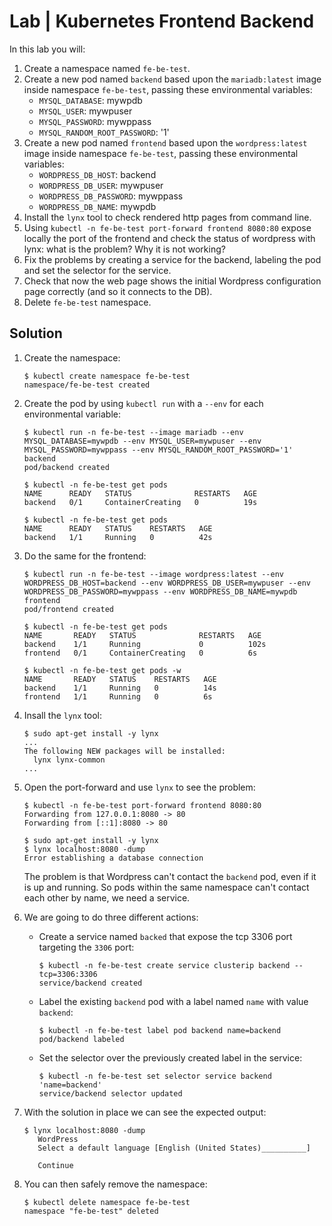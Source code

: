 # Lab | Kubernetes Frontend Backend

In this lab you will:

1. Create a namespace named `fe-be-test`.
2. Create a new pod named `backend` based upon the `mariadb:latest` image inside
   namespace `fe-be-test`, passing these environmental variables:
   - `MYSQL_DATABASE`: mywpdb
   - `MYSQL_USER`: mywpuser
   - `MYSQL_PASSWORD`: mywppass
   - `MYSQL_RANDOM_ROOT_PASSWORD`: '1'
3. Create a new pod named `frontend` based upon the `wordpress:latest` image
   inside namespace `fe-be-test`, passing these environmental variables:
   - `WORDPRESS_DB_HOST`: backend
   - `WORDPRESS_DB_USER`: mywpuser
   - `WORDPRESS_DB_PASSWORD`: mywppass
   - `WORDPRESS_DB_NAME`: mywpdb
4. Install the `lynx` tool to check rendered http pages from command line.
5. Using `kubectl -n fe-be-test port-forward frontend 8080:80` expose locally
   the port of the frontend and check the status of wordpress with lynx: what is
   the problem? Why it is not working?
6. Fix the problems by creating a service for the backend, labeling the pod and
   set the selector for the service.
7. Check that now the web page shows the initial Wordpress configuration page
   correctly (and so it connects to the DB).
8. Delete `fe-be-test` namespace.

## Solution

1. Create the namespace:

   ```console
   $ kubectl create namespace fe-be-test
   namespace/fe-be-test created
   ```

2. Create the pod by using `kubectl run` with a `--env` for each environmental
   variable:

   ```console
   $ kubectl run -n fe-be-test --image mariadb --env MYSQL_DATABASE=mywpdb --env MYSQL_USER=mywpuser --env MYSQL_PASSWORD=mywppass --env MYSQL_RANDOM_ROOT_PASSWORD='1' backend
   pod/backend created

   $ kubectl -n fe-be-test get pods
   NAME      READY   STATUS              RESTARTS   AGE
   backend   0/1     ContainerCreating   0          19s

   $ kubectl -n fe-be-test get pods
   NAME      READY   STATUS    RESTARTS   AGE
   backend   1/1     Running   0          42s
   ```

3. Do the same for the frontend:

   ```console
   $ kubectl run -n fe-be-test --image wordpress:latest --env WORDPRESS_DB_HOST=backend --env WORDPRESS_DB_USER=mywpuser --env WORDPRESS_DB_PASSWORD=mywppass --env WORDPRESS_DB_NAME=mywpdb frontend
   pod/frontend created

   $ kubectl -n fe-be-test get pods
   NAME       READY   STATUS              RESTARTS   AGE
   backend    1/1     Running             0          102s
   frontend   0/1     ContainerCreating   0          6s

   $ kubectl -n fe-be-test get pods -w
   NAME       READY   STATUS    RESTARTS   AGE
   backend    1/1     Running   0          14s
   frontend   1/1     Running   0          6s
   ```

4. Insall the `lynx` tool:

   ```console
   $ sudo apt-get install -y lynx
   ...
   The following NEW packages will be installed:
     lynx lynx-common
   ...
   ```

5. Open the port-forward and use `lynx` to see the problem:

   ```console
   $ kubectl -n fe-be-test port-forward frontend 8080:80
   Forwarding from 127.0.0.1:8080 -> 80
   Forwarding from [::1]:8080 -> 80

   $ sudo apt-get install -y lynx
   $ lynx localhost:8080 -dump
   Error establishing a database connection
   ```

   The problem is that Wordpress can't contact the `backend` pod, even if it is
   up and running. So pods within the same namespace can't contact each other by
   name, we need a service.

6. We are going to do three different actions:
   - Create a service named `backed` that expose the tcp 3306 port targeting the
     `3306` port:

     ```console
     $ kubectl -n fe-be-test create service clusterip backend --tcp=3306:3306
     service/backend created
     ```

   - Label the existing `backend` pod with a label named `name` with value
     `backend`:

     ```console
     $ kubectl -n fe-be-test label pod backend name=backend
     pod/backend labeled
     ```

   - Set the selector over the previously created label in the service:

     ```console
     $ kubectl -n fe-be-test set selector service backend 'name=backend'
     service/backend selector updated
     ```

7. With the solution in place we can see the expected output:

   ```console
   $ lynx localhost:8080 -dump
      WordPress
      Select a default language [English (United States)__________]

      Continue
   ```

8. You can then safely remove the namespace:

   ```console
   $ kubectl delete namespace fe-be-test
   namespace "fe-be-test" deleted
   ```
